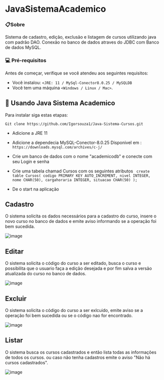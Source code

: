 # JavaSistemaAcademico

### 📋Sobre
Sistema de cadastro, edição, exclusão e listagem de cursos utilizando java com padrão DAO.
Conexão no banco de dados atraves do JDBC com Banco de dados MySQL.

### 💻 Pré-requisitos

Antes de começar, verifique se você atendeu aos seguintes requisitos:

* Você instalou: `<JRE: 11 / MySql-Conector8.0.25 / MySQLDB`
* Você tem uma máquina `<Windows / Linux / Mac>`.

## 🚀 Usando Java Sistema Academico

Para instalar siga estas etapas:

```
Git clone https://github.com/Igorsouza1/Java-Sistema-Cursos.git
```
- Adicione a JRE 11
- Adicione a dependecia MySQL-Conector-8.0.25 Disponivel em :
` https://downloads.mysql.com/archives/c-j/`

- Crie um banco de dados com o nome "academicodb" e conecte com seu Login e senha
- Crie uma tabela chamad Cursos com os seguintes atributos
`
   create table Cursos(
	  codigo PRIMARY KEY AUTO_INCREMENT,
	  nivel INTEGER,
    nome CHAR(50),
    cargahoraria INTEGER,
    situacao CHAR(50)
);`
- De o start na aplicação



## Cadastro
O sistema solicita os dados necessários para a cadastro do curso, insere o novo curso no banco de dados
e emite aviso informando se a operação foi bem sucedida.

![image](https://user-images.githubusercontent.com/71149968/123691078-2cae2f80-d823-11eb-8576-d976853c4213.png)

## Editar
O sistema solicita o código do curso a ser editado, busca o curso e possibilita que o usuario faça a edição desejada e por fim salva a versão atualizada do curso no banco de dados.

![image](https://user-images.githubusercontent.com/71149968/123691232-5a937400-d823-11eb-9095-cb17a1585551.png)

## Excluir
O sistema solicita o código do curso a ser exlcuido, emite aviso se a operação foi bem sucedida ou se o código nao for encontrado.

![image](https://user-images.githubusercontent.com/71149968/123691311-75fe7f00-d823-11eb-8464-cb6b72fe5e85.png)

## Listar
O sistema busca os cursos cadastrados e então lista todas as informações de todos os cursos. ou caso não tenha cadastros emite o aviso "Não há cursos cadastrados".

![image](https://user-images.githubusercontent.com/71149968/123691449-a3e3c380-d823-11eb-9e96-9c1645bb8d2e.png)
